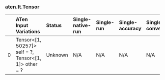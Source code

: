 ### aten.lt.Tensor
|    | ATen Input Variations                                    | Status   | Single-native-run   | Single-run   | Single-accuracy   | Single-converted   |
|---:|:---------------------------------------------------------|:---------|:--------------------|:-------------|:------------------|:-------------------|
|  0 | Tensor<[1, 50257]> self = ?,<br>Tensor<[1, 1]> other = ? | Unknown  | N/A                 | N/A          | N/A               | N/A                |

